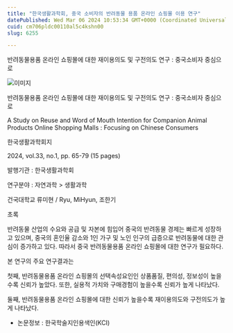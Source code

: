 ```yaml
---
title: "한국생활과학회, 중국 소비자의 반려동물 용품 온라인 쇼핑몰 이용 연구"
datePublished: Wed Mar 06 2024 10:53:34 GMT+0000 (Coordinated Universal Time)
cuid: cm706pldc00110al5c4kshn00
slug: 6255

---
```



반려동물용품 온라인 쇼핑몰에 대한 재이용의도 및 구전의도 연구 : 중국소비자 중심으로

![이미지](https://cdn.hashnode.com/res/hashnode/image/upload/v1739260356965/33bf22a3-4c1b-41e5-8696-422797958688.jpeg)

반려동물용품 온라인 쇼핑몰에 대한 재이용의도 및 구전의도 연구 : 중국소비자 중심으로

A Study on Reuse and Word of Mouth Intention for Companion Animal Products Online Shopping Malls : Focusing on Chinese Consumers

한국생활과학회지

2024, vol.33, no.1, pp. 65-79 (15 pages)

발행기관 : 한국생활과학회

연구분야 : 자연과학 > 생활과학

건국대학교 류미현 / Ryu, MiHyun, 조한기

초록

반려동물 산업의 수요와 공급 및 자본에 힘입어 중국의 반려동물 경제는 빠르게 성장하고 있으며, 중국의 혼인율 감소와 1인 가구 및 노인 인구의 급증으로 반려동물에 대한 관심이 증가하고 있다. 따라서 중국 반려동물용품 온라인 쇼핑몰에 대한 연구가 필요하다.

본 연구의 주요 연구결과는

첫째, 반려동물용품 온라인 쇼핑몰의 선택속성요인인 상품품질, 편의성, 정보성이 높을수록 신뢰가 높았다. 또한, 실용적 가치와 구매경험이 높을수록 신뢰가 높게 나타났다.

둘째, 반려동물용품 온라인 쇼핑몰에 대한 신뢰가 높을수록 재이용의도와 구전의도가 높게 나타났다.

* 논문정보 : 한국학술지인용색인(KCI)
